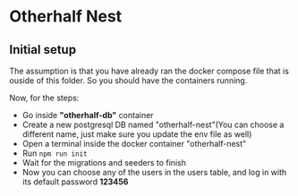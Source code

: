 # Otherhalf Nest
## Initial setup

The assumption is that you have already ran the docker compose file that is ouside of this folder. So you should have the containers running.

Now, for the steps:
- Go inside **"otherhalf-db"** container
- Create a new postgresql DB named "otherhalf-nest"(You can choose a different name, just make sure you update the env file as well)
- Open a terminal inside the docker container "otherhalf-nest"
- Run ```npm run init```
- Wait for the migrations and seeders to finish
- Now you can choose any of the users in the users table, and log in with its default password **123456**